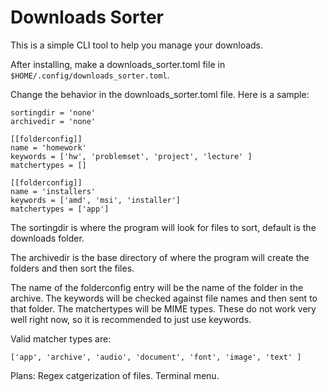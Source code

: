 # Downloads Sorter

This is a simple CLI tool to help you manage your downloads.

After installing, make a downloads_sorter.toml file in ```$HOME/.config/downloads_sorter.toml```. 

Change the behavior in the downloads_sorter.toml file. 
Here is a sample: 
```
sortingdir = 'none'
archivedir = 'none'

[[folderconfig]]
name = 'homework'
keywords = ['hw', 'problemset', 'project', 'lecture' ]
matchertypes = []

[[folderconfig]]
name = 'installers'
keywords = ['amd', 'msi', 'installer']
matchertypes = ['app']
```

The sortingdir is where the program will look for files to sort, default is the downloads folder.

The archivedir is the base directory of where the program will create the folders and then sort the files.

The name of the folderconfig entry will be the name of the folder in the archive. The keywords will be checked against file names and then sent to that folder. The matchertypes will be MIME types. These do not work very well right now, so it is recommended to just use keywords.

Valid matcher types are:
```
['app', 'archive', 'audio', 'document', 'font', 'image', 'text' ]
```

Plans:
Regex catgerization of files.
Terminal menu.